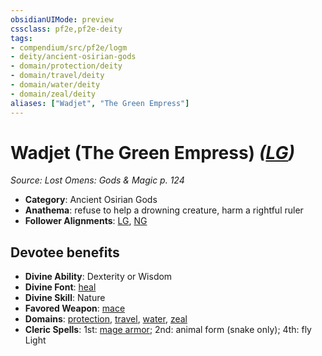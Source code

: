 ```yaml
---
obsidianUIMode: preview
cssclass: pf2e,pf2e-deity
tags:
- compendium/src/pf2e/logm
- deity/ancient-osirian-gods
- domain/protection/deity
- domain/travel/deity
- domain/water/deity
- domain/zeal/deity
aliases: ["Wadjet", "The Green Empress"]
---
```

# Wadjet (The Green Empress) *([LG](rules/traits/lawful-goo-b1.md))*  
*Source: Lost Omens: Gods & Magic p. 124*  

- **Category**: Ancient Osirian Gods
- **Anathema**: refuse to help a drowning creature, harm a rightful ruler
- **Follower Alignments**: [LG](rules/traits/lawful-goo-b1.md), [NG](rules/traits/neutral-good-b1.md)

## Devotee benefits

- **Divine Ability**: Dexterity or Wisdom
- **Divine Font**: [heal](../../spells/heal.md)
- **Divine Skill**: Nature
- **Favored Weapon**: [mace](../../equipment/items/mace.md)
- **Domains**: [protection](../domains.md#Protection), [travel](../domains.md#Travel), [water](../domains.md#Water), [zeal](../domains.md#Zeal)
- **Cleric Spells**: 1st: [mage armor](../../spells/mage-armor.md); 2nd: animal form (snake only); 4th: fly Light